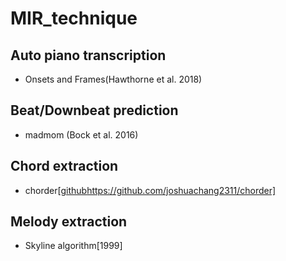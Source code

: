 # MIR_technique
## Auto piano transcription
- Onsets and Frames(Hawthorne et al. 2018)

## Beat/Downbeat prediction
- madmom (Bock et al. 2016)

## Chord extraction
- chorder[[github](https://github.com/joshuachang2311/chorder)https://github.com/joshuachang2311/chorder]

## Melody extraction
- Skyline algorithm[1999]
